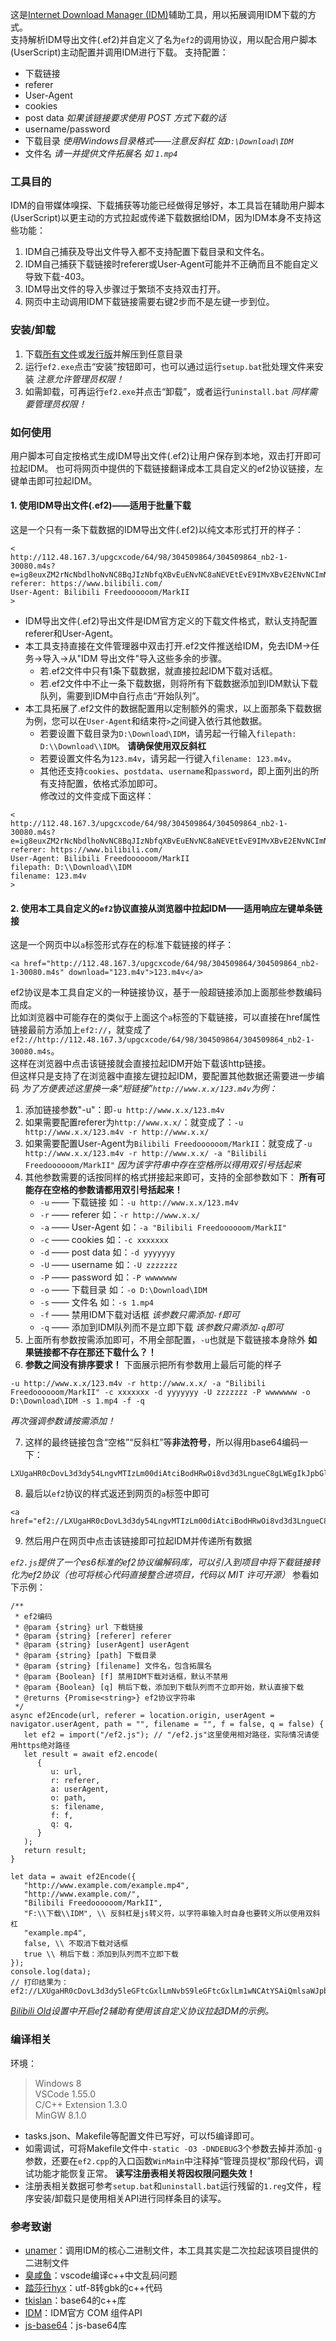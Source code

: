 这是[Internet Download Manager (IDM)](http://www.internetdownloadmanager.com/)辅助工具，用以拓展调用IDM下载的方式。  
支持解析IDM导出文件(.ef2)并自定义了名为`ef2`的调用协议，用以配合用户脚本(UserScript)主动配置并调用IDM进行下载。
支持配置：
   - 下载链接
   - referer
   - User-Agent
   - cookies
   - post data *如果该链接要求使用 POST 方式下载的话*
   - username/password
   - 下载目录 *使用Windows目录格式——注意反斜杠 如`D:\Download\IDM`*
   - 文件名 *请一并提供文件拓展名 如 `1.mp4`*

### 工具目的
IDM的自带媒体嗅探、下载捕获等功能已经做得足够好，本工具旨在辅助用户脚本(UserScript)以更主动的方式拉起或传递下载数据给IDM，因为IDM本身不支持这些功能：
   1. IDM自己捕获及导出文件导入都不支持配置下载目录和文件名。
   2. IDM自己捕获下载链接时referer或User-Agent可能并不正确而且不能自定义导致下载-403。
   3. IDM导出文件的导入步骤过于繁琐不支持双击打开。
   4. 网页中主动调用IDM下载链接需要右键2步而不是左键一步到位。  


### 安装/卸载
1. 下载[所有文件](https://github.com/MotooriKashin/ef2/archive/master.zip)或[发行版](https://github.com/MotooriKashin/ef2/releases/download/v0.2/ef2.zip)并解压到任意目录
2. 运行`ef2.exe`点击“安装”按钮即可，也可以通过运行`setup.bat`批处理文件来安装 *注意允许管理员权限！*
3. 如需卸载，可再运行`ef2.exe`并点击“卸载”，或者运行`uninstall.bat` *同样需要管理员权限！*

### 如何使用
用户脚本可自定按格式生成IDM导出文件(.ef2)让用户保存到本地，双击打开即可拉起IDM。
也可将网页中提供的下载链接翻译成本工具自定义的ef2协议链接，左键单击即可拉起IDM。
#### 1. 使用IDM导出文件(.ef2)——适用于批量下载  
这是一个只有一条下载数据的IDM导出文件(.ef2)以纯文本形式打开的样子：
```
<
http://112.48.167.3/upgcxcode/64/98/304509864/304509864_nb2-1-30080.m4s?e=ig8euxZM2rNcNbdlhoNvNC8BqJIzNbfqXBvEuENvNC8aNEVEtEvE9IMvXBvE2ENvNCImNEVEIj0Y2J_aug859IB_&uipk=5&nbs=1&deadline=1614744363&gen=playurlv2&os=bcache&oi=3086813462&trid=380d8edeb31f490da4218197dfa3324du&platform=android_i&upsig=7fa0207c16000f70b55a21fa6918e2b3&uparams=e,uipk,nbs,deadline,gen,os,oi,trid,platform&cdnid=6743&mid=49811844&orderid=0,3&logo=80000000
referer: https://www.bilibili.com/
User-Agent: Bilibili Freedoooooom/MarkII
>

```
   - IDM导出文件(.ef2)导出文件是IDM官方定义的下载文件格式，默认支持配置referer和User-Agent。
   - 本工具支持直接在文件管理器中双击打开.ef2文件推送给IDM，免去IDM->任务->导入->从"IDM 导出文件"导入这些多余的步骤。
      + 若.ef2文件中只有1条下载数据，就直接拉起IDM下载对话框。
      + 若.ef2文件中不止一条下载数据，则将所有下载数据添加到IDM默认下载队列，需要到IDM中自行点击“开始队列”。
   - 本工具拓展了.ef2文件的数据配置用以定制额外的需求，以上面那条下载数据为例，您可以在`User-Agent`和结束符`>`之间键入依行其他数据。
      + 若要设置下载目录为`D:\Download\IDM`，请另起一行输入`filepath: D:\\Download\\IDM`。 **请确保使用双反斜杠**
      + 若要设置文件名为`123.m4v`，请另起一行键入`filename: 123.m4v`。
      + 其他还支持`cookies`、`postdata`、`username`和`password`，即上面列出的所有支持配置，依格式添加即可。  
修改过的文件变成下面这样：
```
<
http://112.48.167.3/upgcxcode/64/98/304509864/304509864_nb2-1-30080.m4s?e=ig8euxZM2rNcNbdlhoNvNC8BqJIzNbfqXBvEuENvNC8aNEVEtEvE9IMvXBvE2ENvNCImNEVEIj0Y2J_aug859IB_&uipk=5&nbs=1&deadline=1614744363&gen=playurlv2&os=bcache&oi=3086813462&trid=380d8edeb31f490da4218197dfa3324du&platform=android_i&upsig=7fa0207c16000f70b55a21fa6918e2b3&uparams=e,uipk,nbs,deadline,gen,os,oi,trid,platform&cdnid=6743&mid=49811844&orderid=0,3&logo=80000000
referer: https://www.bilibili.com/
User-Agent: Bilibili Freedoooooom/MarkII
filepath: D:\\Download\\IDM
filename: 123.m4v
>

```
#### 2. 使用本工具自定义的`ef2`协议直接从浏览器中拉起IDM——适用响应左键单条链接  
这是一个网页中以`a`标签形式存在的标准下载链接的样子：
```
<a href="http://112.48.167.3/upgcxcode/64/98/304509864/304509864_nb2-1-30080.m4s" download="123.m4v">123.m4v</a>
```
ef2协议是本工具自定义的一种链接协议，基于一般超链接添加上面那些参数编码而成。  
比如浏览器中可能存在的类似于上面这个`a`标签的下载链接，可以直接在href属性链接最前方添加上`ef2://`，就变成了`ef2://http://112.48.167.3/upgcxcode/64/98/304509864/304509864_nb2-1-30080.m4s`。  
这样在浏览器中点击该链接就会直接拉起IDM开始下载该http链接。  
但这样只是支持了在浏览器中直接左键拉起IDM，要配置其他数据还需要进一步编码 *为了方便表述这里换一条“短链接”`http://www.x.x/123.m4v`为例：*
   1. 添加链接参数"-u"：即`-u http://www.x.x/123.m4v`  
   2. 如果需要配置referer为`http://www.x.x/`：就变成了：`-u http://www.x.x/123.m4v -r http://www.x.x/`
   3. 如果需要配置User-Agent为`Bilibili Freedoooooom/MarkII`：就变成了`-u http://www.x.x/123.m4v -r http://www.x.x/ -a "Bilibili Freedoooooom/MarkII"` *因为该字符串中存在空格所以得用双引号括起来*
   4. 其他参数需要的话按同样的格式拼接起来即可，支持的全部参数如下： **所有可能存在空格的参数请都用双引号括起来！**
       - `-u` —— 下载链接 如：`-u http://www.x.x/123.m4v`
       - `-r` —— referer 如：`-r http://www.x.x/`
       - `-a` —— User-Agent 如：`-a "Bilibili Freedoooooom/MarkII"`
       - `-c` —— cookies 如：`-c xxxxxxx`
       - `-d` —— post data 如：`-d yyyyyyy`
       - `-U` —— username 如：`-U zzzzzzz`
       - `-P` —— password 如：`-P wwwwwww`
       - `-o` —— 下载目录 如：`-o D:\Download\IDM`
       - `-s` —— 文件名 如：`-s 1.mp4`
       - `-f` —— 禁用IDM下载对话框 *该参数只需添加`-f`即可*
       - `-q` —— 添加到IDM队列而不是立即下载 *该参数只需添加`-q`即可*
   5. 上面所有参数按需添加即可，不用全部配置，`-u`也就是下载链接本身除外 **如果链接都不存在那还下载什么？！**
   6. **参数之间没有排序要求！** 下面展示把所有参数用上最后可能的样子
```
-u http://www.x.x/123.m4v -r http://www.x.x/ -a "Bilibili Freedoooooom/MarkII" -c xxxxxxx -d yyyyyyy -U zzzzzzz -P wwwwwww -o D:\Download\IDM -s 1.mp4 -f -q
```
*再次强调参数请按需添加！*

   7. 这样的最终链接包含“空格”“反斜杠”等**非法符号**，所以得用base64编码一下：
```
LXUgaHR0cDovL3d3dy54LngvMTIzLm00diAtciBodHRwOi8vd3d3LngueC8gLWEgIkJpbGliaWxpIEZyZWVkb29vb29vbS9NYXJrSUkiIC1jIHh4eHh4eHggLWQgeXl5eXl5eSAtVSB6enp6enp6IC1QIHd3d3d3d3cgLW8gRDpcRG93bmxvYWRcSURNIC1zIDEubXA0IC1mIC1x
```

   8. 最后以`ef2`协议的样式返还到网页的`a`标签中即可  
```
<a href="ef2://LXUgaHR0cDovL3d3dy54LngvMTIzLm00diAtciBodHRwOi8vd3d3LngueC8gLWEgIkJpbGliaWxpIEZyZWVkb29vb29vbS9NYXJrSUkiIC1jIHh4eHh4eHggLWQgeXl5eXl5eSAtVSB6enp6enp6IC1QIHd3d3d3d3cgLW8gRDpcRG93bmxvYWRcSURNIC1zIDEubXA0IC1mIC1x">1.mp4</a>
```
   9. 然后用户在网页中点击该链接即可拉起IDM并传递所有数据

*`ef2.js`提供了一个es6标准的ef2协议编解码库，可以引入到项目中将下载链接转化为ef2协议（也可将核心代码直接整合进项目，代码以 MIT 许可开源）* 参看如下示例：  
```
/**
 * ef2编码
 * @param {string} url 下载链接
 * @param {string} [referer] referer
 * @param {string} [userAgent] userAgent
 * @param {string} [path] 下载目录
 * @param {string} [filename] 文件名，包含拓展名
 * @param {Boolean} [f] 禁用IDM下载对话框，默认不禁用
 * @param {Boolean} [q] 稍后下载，添加到下载队列而不立即开始，默认直接下载
 * @returns {Promise<string>} ef2协议字符串
 */
async ef2Encode(url, referer = location.origin, userAgent = navigator.userAgent, path = "", filename = "", f = false, q = false) {
   let ef2 = import("/ef2.js"); // "/ef2.js"这里使用相对路径，实际情况请使用https绝对路径
   let result = await ef2.encode(
      {
         u: url,
         r: referer,
         a: userAgent,
         o: path,
         s: filename,
         f: f,
         q: q,
      }
   );
   return result;
}

let data = await ef2Encode({
   "http://www.example.com/example.mp4",
   "http://www.example.com/",
   "Bilibili Freedoooooom/MarkII",
   "F:\\下载\\IDM", \\ 反斜杠是js转义符，以字符串输入时自身也要转义所以使用双斜杠
   "example.mp4",
   false, \\ 不取消下载对话框
   true \\ 稍后下载：添加到队列而不立即下载
});
console.log(data);
// 打印结果为：ef2://LXUgaHR0cDovL3d3dy5leGFtcGxlLmNvbS9leGFtcGxlLm1wNCAtYSAiQmlsaWJpbGkgRnJlZWRvb29vb29tL01hcmtJSSIgLXIgaHR0cDovL3d3dy5leGFtcGxlLmNvbS8gLW8gRjpc5LiL6L29XElETSAtcyBleGFtcGxlLm1wNCAtcQ==
```

*[Bilibili Old](https://github.com/MotooriKashin/Bilibili-Old/)设置中开启ef2辅助有使用该自定义协议拉起IDM的示例。*
### 编译相关
环境：
> Windows 8  
> VSCode 1.55.0  
> C/C++ Extension 1.3.0  
> MinGW  8.1.0

- tasks.json、Makefile等配置文件已写好，可以f5编译即可。
- 如需调试，可将Makefile文件中`-static -O3 -DNDEBUG`3个参数去掉并添加`-g`参数，还要在`ef2.cpp`的入口函数`WinMain`中注释掉“管理员提权”那段代码，调试功能才能恢复正常。 **读写注册表相关将因权限问题失效！**
- 注册表相关数据可参考`setup.bat`和`uninstall.bat`运行残留的`1.reg`文件，程序安装/卸载只是使用相关API进行同样条目的读写。

### 参考致谢
- [unamer](https://github.com/unamer/IDMHelper)：调用IDM的核心二进制文件，本工具其实是二次拉起该项目提供的二进制文件
- [臭咸鱼](https://www.cnblogs.com/chouxianyu/p/11249810.html)：vscode编译c++中文乱码问题
- [踏莎行hyx](https://blog.csdn.net/u012234115/article/details/83186386)：utf-8转gbk的c++代码
- [tkislan](https://github.com/tkislan/base64)：base64的c++库  
- [IDM](http://www.internetdownloadmanager.com/support/idm_api.html)：IDM官方 COM 组件API
- [js-base64](https://github.com/dankogai/js-base64)：js-base64库